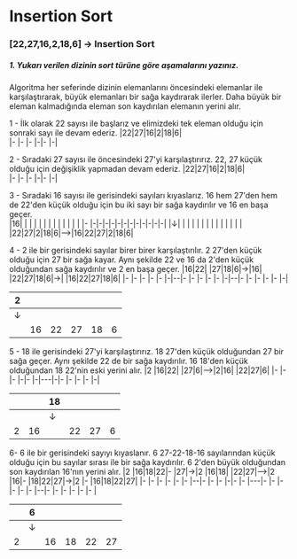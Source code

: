 # Insertion Sort
### [22,27,16,2,18,6] -> Insertion Sort

##### 1. Yukarı verilen dizinin sort türüne göre aşamalarını yazınız.

Algoritma her seferinde dizinin elemanlarını öncesindeki elemanlar ile karşılaştırarak, büyük elemanları bir sağa kaydırarak ilerler. Daha büyük bir eleman kalmadığında eleman son kaydırılan elemanın yerini alır.
   
1 - İlk olarak 22 sayısı ile başlarız ve elimizdeki tek eleman olduğu için sonraki sayı ile devam ederiz.
|22|27|16|2|18|6|     
|- |- |- |-|- |-|
    
2 - Sıradaki 27 sayısı ile öncesindeki 27'yi karşılaştırırız. 22, 27 küçük olduğu için değişiklik yapmadan devam ederiz.
|22|27|16|2|18|6|     
|- |- |- |-|- |-|
    
3 - Sıradaki 16 sayısı ile gerisindeki sayıları kıyaslarız. 16 hem 27'den hem de 22'den küçük olduğu için bu iki sayı bir sağa kaydırılır ve 16 en başa geçer.\
|16| | | | | | | | | | | | |
|- |-|-|-|-|-|-|-|-|-|-|-|-|
|&darr;| | |  | | | | | | | | | |
|  |22|27|2|18|6|-->|16|22|27|2|18|6| 

       
4 - 2 ile bir gerisindeki sayılar birer birer karşılaştırılır. 2 27'den küçük olduğu için 27 bir sağa kayar. Aynı şekilde 22 ve 16 da 2'den küçük olduğundan sağa kaydırılır ve 2 en başa geçer.
|16|22|  |27|18|6|->|16|  |22|27|18|6|->|  |16|22|27|18|6| 
|- |- |- |- |- |-|--|- |- |- |- |- |-|--|- |- |- |- |- |-|

|2     | | | | | |
|- |- |- |- |- |-|
|&darr;| | | | | |
|  |16|22|27|18|6|

    
5 - 18 ile gerisindeki 27'yi karşılaştırırız. 18 27'den küçük olduğundan 27 bir sağa geçer. Aynı şekilde 22 de bir sağa kaydırılır. 16 18'den küçük olduğundan 18 22'nin eski yerini alır.
|2 |16|22| |27|6|-->|2|16|  |22|27|6|
|- |- |- |-|- |-|---|-|- |- |- |- |-|

| |  |18|  |  | |
|-|- |- |- |- |-|
| |  |&darr;| |||
|2|16|  |22|27|6|

   
6- 6 ile bir gerisindeki sayıyı kıyaslanır. 6 27-22-18-16 sayılarından küçük olduğu için bu sayılar sırası ile bir sağa kaydırılır. 6 2'den büyük olduğundan son kaydırılan 16'nın yerini alır.
|2 |16|18|22|- |27|->|2 |16|18| |22|27|-->|2 |16|- |18|22|27|->|2 |- |16|18|22|27|
|- |- |- |- |- |- |--|- |- |- |-|- |- |---|- |- |- |- |- |- |--|- |- |- |- |- |- |
    
| |6     | | | | |
|-|-     |-|-|-|-|
| |&darr;| | | | |
|2|  |16|18|22|27|

 
